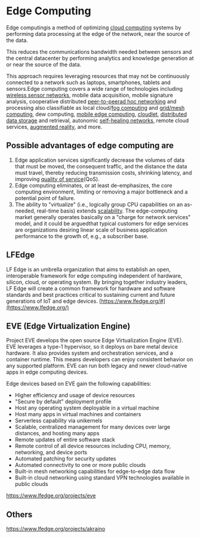# Edge Computing

Edge computingis a method of optimizing [cloud computing](https://en.wikipedia.org/wiki/Cloud_computing) systems by performing data processing at the edge of the network, near the source of the data.

This reduces the communications bandwidth needed between sensors and the central datacenter by performing analytics and knowledge generation at or near the source of the data.

This approach requires leveraging resources that may not be continuously connected to a network such as laptops, smartphones, tablets and sensors.Edge computing covers a wide range of technologies including [wireless sensor networks](https://en.wikipedia.org/wiki/Wireless_sensor_network), mobile data acquisition, mobile signature analysis, cooperative distributed [peer-to-peer](https://en.wikipedia.org/wiki/Peer-to-peer)[ad hoc networking](https://en.wikipedia.org/wiki/Ad_hoc_networking) and processing also classifiable as local cloud/[fog computing](https://en.wikipedia.org/wiki/Fog_computing) and [grid/mesh computing](https://en.wikipedia.org/wiki/Grid_computing), dew computing, [mobile edge computing](https://en.wikipedia.org/wiki/Mobile_edge_computing), [cloudlet](https://en.wikipedia.org/wiki/Cloudlet), [distributed data storage](https://en.wikipedia.org/wiki/Distributed_data_store) and retrieval, autonomic [self-healing networks](https://en.wikipedia.org/wiki/Self-healing_ring), remote cloud services, [augmented reality](https://en.wikipedia.org/wiki/Augmented_reality), and more.

## Possible advantages of edge computing are

1. Edge application services significantly decrease the volumes of data that must be moved, the consequent traffic, and the distance the data must travel, thereby reducing transmission costs, shrinking latency, and improving [quality of service](https://en.wikipedia.org/wiki/Quality_of_service)(QoS).
2. Edge computing eliminates, or at least de-emphasizes, the core computing environment, limiting or removing a major bottleneck and a potential point of failure.
3. The ability to "virtualize" (i.e., logically group CPU capabilities on an as-needed, real-time basis) extends [scalability](https://en.wikipedia.org/wiki/Scalability). The edge-computing market generally operates basically on a "charge for network services" model, and it could be arguedthat typical customers for edge services are organizations desiring linear scale of business application performance to the growth of, e.g., a subscriber base.

## LFEdge

LF Edge is an umbrella organization that aims to establish an open, interoperable framework for edge computing independent of hardware, silicon, cloud, or operating system. By bringing together industry leaders, LF Edge will create a common framework for hardware and software standards and best practices critical to sustaining current and future generations of IoT and edge devices.
[https://www.lfedge.org/#](https://www.lfedge.org/)

## EVE (Edge Virtualization Engine)

Project EVE develops the open source Edge Virtualization Engine (EVE). EVE leverages a type-1 hypervisor, so it deploys on bare metal device hardware. It also provides system and orchestration services, and a container runtime. This means developers can enjoy consistent behavior on any supported platform. EVE can run both legacy and newer cloud-native apps in edge computing devices.

Edge devices based on EVE gain the following capabilities:

- Higher efficiency and usage of device resources
- "Secure by default" deployment profile
- Host any operating system deployable in a virtual machine
- Host many apps in virtual machines and containers
- Serverless capability via unikernels
- Scalable, centralized management for many devices over large distances, and hosting many apps
- Remote updates of entire software stack
- Remote control of all device resources including CPU, memory, networking, and device ports
- Automated patching for security updates
- Automated connectivity to one or more public clouds
- Built-in mesh networking capabilities for edge-to-edge data flow
- Built-in cloud networking using standard VPN technologies available in public clouds

https://www.lfedge.org/projects/eve

## Others

https://www.lfedge.org/projects/akraino
